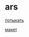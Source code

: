 # ars

[потыкать](https://dmitry-kulak.github.io/ars/)

[макет](https://www.figma.com/file/ZghqD7SEEZ1JNsjX8pr04H/ARShakir?node-id=0%3A1)
